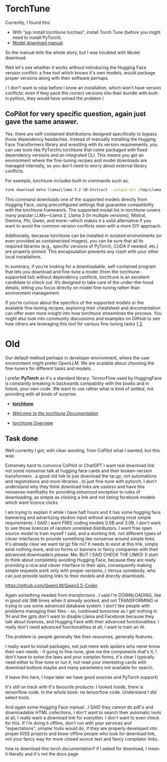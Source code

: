 # TorchTune

Currently, I found this:
- With "pip install torchtune torchao", install Torch Tune (before you might need to install PyTorch).
- [Model download manual](https://pytorch.org/torchtune/0.5/tutorials/e2e_flow.html)

So the manual tells the whole story, but I was troubled with Model download.

Well let's see whether it works without introducing the Hugging Face version conflict: a free tool which knows it's own models, would package proper versions along with their software perhaps.

/ I don't want to stop before I know an installation, which won't have version conflicts: even if they pack the correct versions into their bundle with built-in python, they would have solved the problem /

## CoPilot for very specific question, again just gave the same answer.

Yes, there are self-contained distributions designed specifically to bypass those dependency headaches. Instead of manually installing the Hugging Face Transformers library and wrestling with its version requirements, you can use tools like PyTorch’s torchtune that come packaged with fixed dependency versions and an integrated CLI. This means you get an environment where the fine-tuning recipes and model downloads are managed internally, so you don’t need to worry about external library conflicts.

For example, torchtune includes built-in commands such as:
```bash
tune download meta-llama/Llama-3.2-1B-Instruct --output-dir /tmp/Llama-3.2-1B-Instruct --hf-token <YOUR_TOKEN>
```

This command downloads one of the supported models directly from Hugging Face, using preconfigured settings that guarantee compatibility with the torchtune framework. The supported model list in torchtune covers many popular LLMs—Llama 2, Llama 3 (in multiple versions), Mistral, Gemma, Phi, Qwen, and more—which makes it a solid alternative if you want to avoid the common version conflicts seen with a more DIY approach.

Additionally, because torchtune can be installed in isolated environments (or even provided as containerized images), you can be sure that all its required libraries (e.g., specific versions of PyTorch, CUDA if needed, etc.) are properly pinned. This encapsulation prevents any clash with your other local installations.

In summary, if you’re looking for a downloadable, self-contained program that lets you download and fine-tune a model (from the torchtune-supported list) without dependency conflicts, torchtune is an excellent candidate to check out. It’s designed to take care of the under-the-hood details, letting you focus directly on model fine-tuning rather than environment management.

If you’re curious about the specifics of the supported models or the available fine-tuning recipes, exploring their cheatsheet and documentation can offer even more insight into how torchtune streamlines the process. You might also look into community discussions and examples on GitHub to see how others are leveraging this tool for various fine-tuning tasks [1](https://gist.github.com/razhangwei/f2841284f876034abe8660779329ac0a) [2](https://pytorch.org/torchtune/stable/api_ref_models.html).

# Old

Our default method perhaps in developer environment, where the user environment might prefer _OpenLLM_. We are scalable about choosing the fine-tuners for different tasks and models.

I prefer __PyTorch__ as it's a standard library: TensorFlow used by HuggingFace is constantly breaking in backwards compability with the books and in future, your own code. We want to use rather what is kind of _settled_, not providing with all kinds of surprise.

- __[torchtune](https://github.com/pytorch/torchtune)__
- _[Welcome to the torchtune Documentation](https://pytorch.org/torchtune/stable/index.html)_

- [torchtune Overview](https://pytorch.org/torchtune/stable/overview.html)

## Task done

Well currently I got, with clear wording, from CoPilot what I wanted, but this was:

Extremely hard to convince CoPilot or ChatGPT I want real download link not some nonsense talk at hugging face cards and their broken-version transformers ..a good old link to just download the tar.gz, not automations and registrations and more libraries ..to just fine-tune with pytorch. I don't understand why they think download links are _useless_ and have this nonsense menthality for providing _advanced_ exception to rules of downloading, as simple as clicking a link and not listing facebook models which want licence clicks.

I am trying to explain it while i have half hours and it has some hugging face bannering and advertizing studion input without accepting most simple requirements: I SAID i want FREE coding models 0.5B and 3.0B, I don't want to see those licences of random unrelated distributors. I want free open source model to train myself I said, and a working link, not different types of clever interfaces to provide something like nonsense around simple links. It's already clear we want tar.gz file no? It needs to exist at this link, simply exist nothing more, and no forms or banners or fancy companies with their advanced downloaders please.
Me: BUT I SAID CHECK THE LINKS!
(I start to think about completely avoiding Hugging Face, because they are really providing a nice and clever interface to their apis, consequently making simple requests work only with proper versions..) Versus somebody, who can just provide lasting links to their models and _directly downloads_.

https://github.com/QwenLM/Qwen2.5-Coder

Again something needed from _transformers_ ..I said I'm DOWNLOADING, like in good old 386 times when it already worked, and not TRANSFORMING or trying to use some advanced database system. I don't like people with problems managing their files - so, continued tomorrow as I get nothing in 1H and the gpts don't want to disable Llama and Facebook because they talk about licences, and Hugging Face with their advanced functionalities: I really don't need advanced functionalities at all, I want to train an AI.

The problem is: people generally like their resources, generally features.

I really want to install packages, not just mere web spiders who never know their own needs - if going to fine-tune, give me the components that's it, I don't have to solve the laws and your complex forms, it's clear I typically need either to fine-tune or run it, not read your interesting cards with download buttons maybe and many parameters not available for search.

(I leave this here, I hope later we have good sources and PyTorch support)

It's still on track with it's favourite products: I looked inside, there is tensorflow code. In the whole book: no tensorflow code. Understand I _did_ select tools.

And again some Hugging Face manual ..I SAID they cannot do pdf's and downloadable HTML collections, I don't want to search their automatic tools at all, I really want a download link for _everythin_. I don't want to even check for this. If I'm doing it offline, don't run with your services and "expectations", simpler tools would do, if they are properly developed into proper KISS projects and know offline people who look for download link, not your fancy way for more closed source text and fancy compilator links.

how to download this torch documentation? if I asked for download, I mean it literally and it's not the docs page